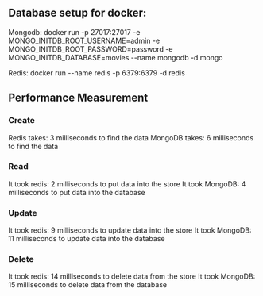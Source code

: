 ## Database setup for docker:

Mongodb:
docker run -p 27017:27017 -e MONGO_INITDB_ROOT_USERNAME=admin -e MONGO_INITDB_ROOT_PASSWORD=password -e MONGO_INITDB_DATABASE=movies --name mongodb -d mongo

Redis:
docker run --name redis -p 6379:6379 -d redis

## Performance Measurement

### Create

Redis takes: 3 milliseconds to find the data
MongoDB takes: 6 milliseconds to find the data

### Read

It took redis: 2 milliseconds to put data into the store
It took MongoDB: 4 milliseconds to put data into the database

### Update

It took redis: 9 milliseconds to update data into the store
It took MongoDB: 11 milliseconds to update data into the database

### Delete

It took redis: 14 milliseconds to delete data from the store
It took MongoDB: 15 milliseconds to delete data from the database
